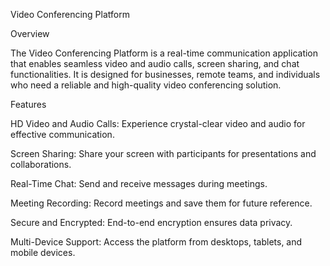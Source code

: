 Video Conferencing Platform

Overview

The Video Conferencing Platform is a real-time communication application that enables seamless video and audio calls, screen sharing, and chat functionalities. It is designed for businesses, remote teams, and individuals who need a reliable and high-quality video conferencing solution.

Features

HD Video and Audio Calls: Experience crystal-clear video and audio for effective communication.

Screen Sharing: Share your screen with participants for presentations and collaborations.

Real-Time Chat: Send and receive messages during meetings.

Meeting Recording: Record meetings and save them for future reference.

Secure and Encrypted: End-to-end encryption ensures data privacy.

Multi-Device Support: Access the platform from desktops, tablets, and mobile devices.
